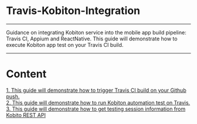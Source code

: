 # Travis-Kobiton-Integration
--------

Guidance on integrating Kobiton service into the mobile app build pipeline: Travis CI, Appium and ReactNative.
This guide will demonstrate how to execute Kobiton app test on your Travis CI build.

--------
# Content
[1. This guide will demonstrate how to trigger Travis CI build on your Github push.](1-triggering-travis-github.md)  
[2. This guide will demonstrate how to run Kobiton automation test on Travis.](2-run-kobiton-test.md)  
[3. This guide will demonstrate how to get testing session information from Kobito REST API](3-get-session-info.md)